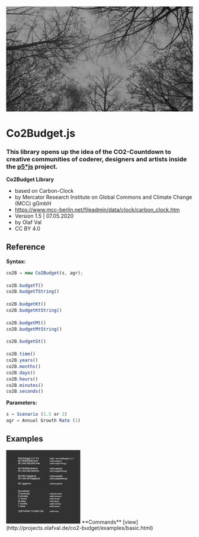 ![co2-countdown](trees-720.jpg)

# Co2Budget.js
### This library opens up the idea of the CO2-Countdown to creative communities of coderer, designers and artists inside the [p5*js](https://p5js.org) project.

**Co2Budget Library**
- based on Carbon-Clock
- by Mercator Research Institute on Global Commons and Climate Change (MCC) gGmbH
- https://www.mcc-berlin.net/fileadmin/data/clock/carbon_clock.htm
- Version 1.5 | 07.05.2020
- by Olaf Val
- CC BY 4.0 


## Reference

**Syntax:**
```javascript
co2B = new Co2Budget(s, agr);

co2B.budgetT()
co2B.budgetTString()

co2B.budgetKt()
co2B.budgetKtString()

co2B.budgetMt()
co2B.budgetMtString()

co2B.budgetGt()

co2B.time()
co2B.years()
co2B.months()
co2B.days()
co2B.hours()
co2B.minutes()
co2B.seconds()
```
**Parameters:**
```javascript
s = Scenario (1.5 or 2)
agr = Annual Growth Rate (1)
```


## Examples

<img src="Examples/commands.jpg" width=200> 
**Commands** [view](http://projects.olafval.de/co2-budget/examples/basic.html)

<br>
